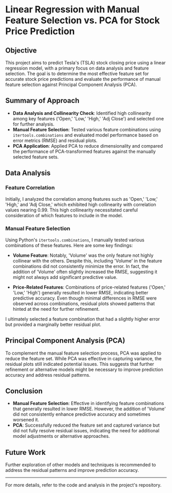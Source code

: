 # Linear Regression with Manual Feature Selection vs. PCA for Stock Price Prediction

## Objective

This project aims to predict Tesla's (TSLA) stock closing price using a linear regression model, with a primary focus on data analysis and feature selection. The goal is to determine the most effective feature set for accurate stock price predictions and evaluate the performance of manual feature selection against Principal Component Analysis (PCA).

## Summary of Approach

- **Data Analysis and Collinearity Check**: Identified high collinearity among key features ('Open,' 'Low,' 'High,' 'Adj Close') and selected one for further analysis.
- **Manual Feature Selection**: Tested various feature combinations using `itertools.combinations` and evaluated model performance based on error metrics (RMSE) and residual plots.
- **PCA Application**: Applied PCA to reduce dimensionality and compared the performance of PCA-transformed features against the manually selected feature sets.

## Data Analysis

### Feature Correlation

Initially, I analyzed the correlation among features such as 'Open,' 'Low,' 'High,' and 'Adj Close,' which exhibited high collinearity with correlation values nearing 0.99. This high collinearity necessitated careful consideration of which features to include in the model.

### Manual Feature Selection

Using Python's `itertools.combinations`, I manually tested various combinations of these features. Here are some key findings:

- **Volume Feature**: Notably, 'Volume' was the only feature not highly collinear with the others. Despite this, including 'Volume' in the feature combinations did not consistently minimize the error. In fact, the addition of 'Volume' often slightly increased the RMSE, suggesting it might not always add significant predictive value.

- **Price-Related Features**: Combinations of price-related features ('Open,' 'Low,' 'High') generally resulted in lower RMSE, indicating better predictive accuracy. Even though minimal differences in RMSE were observed across combinations, residual plots showed patterns that hinted at the need for further refinement.

I ultimately selected a feature combination that had a slightly higher error but provided a marginally better residual plot.

## Principal Component Analysis (PCA)

To complement the manual feature selection process, PCA was applied to reduce the feature set. While PCA was effective in capturing variance, the residual plots still indicated potential issues. This suggests that further refinement or alternative models might be necessary to improve prediction accuracy and address residual patterns.

## Conclusion

- **Manual Feature Selection**: Effective in identifying feature combinations that generally resulted in lower RMSE. However, the addition of 'Volume' did not consistently enhance predictive accuracy and sometimes worsened it.
- **PCA**: Successfully reduced the feature set and captured variance but did not fully resolve residual issues, indicating the need for additional model adjustments or alternative approaches.

## Future Work

Further exploration of other models and techniques is recommended to address the residual patterns and improve prediction accuracy.

---

For more details, refer to the code and analysis in the project's repository.
